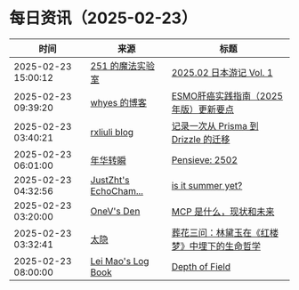 ﻿# 每日资讯（2025-02-23）

|时间|来源|标题|
|---|---|---|
|2025-02-23 15:00:12|[251 的魔法实验室](https://blog.251.sh/feed/)|[2025.02 日本游记 Vol. 1](https://blog.251.sh/2025-02-japan-trip-vol-1)|
|2025-02-23 09:39:20|[whyes 的博客](https://whyes.org/feed.xml)|[ESMO肝癌实践指南（2025年版）更新要点](http://whyes.org/2025/esmo-guideline-hcc-2025)|
|2025-02-23 03:40:21|[rxliuli blog](https://blog.rxliuli.com/atom.xml)|[记录一次从 Prisma 到 Drizzle 的迁移](https://blog.rxliuli.com/p/4140cb8be8b044a5bb9cebe0930e3a4a/)|
|2025-02-23 06:01:00|[年华转瞬](https://blog.xiaket.org/feed.xml)|[Pensieve: 2502](https://xiaket.github.io/2025/pensieve-2502.html)|
|2025-02-23 04:32:56|[JustZht's EchoCham...](https://www.justzht.com/rss/)|[is it summer yet?](https://www.justzht.com/2025-2-22/)|
|2025-02-23 03:20:00|[OneV's Den](http://onevcat.com/atom.xml)|[MCP 是什么，现状和未来](https://onevcat.com/2025/02/mcp/)|
|2025-02-23 03:32:41|[太隐](https://wangyurui.com/feed.xml)|[葬花三问：林黛玉在《红楼梦》中埋下的生命哲学](https://wangyurui.com/posts/zang-hua-san-wen-3894aae6)|
|2025-02-23 08:00:00|[Lei Mao's Log Book](https://leimao.github.io/atom.xml)|[Depth of Field](https://leimao.github.io/blog/Depth-of-Field/)|
